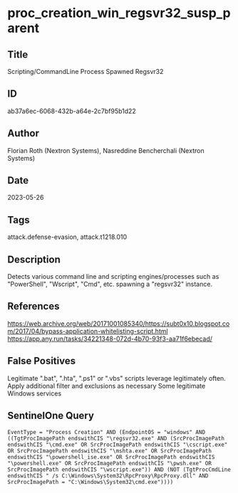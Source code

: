 # proc_creation_win_regsvr32_susp_parent

## Title
Scripting/CommandLine Process Spawned Regsvr32

## ID
ab37a6ec-6068-432b-a64e-2c7bf95b1d22

## Author
Florian Roth (Nextron Systems), Nasreddine Bencherchali (Nextron Systems)

## Date
2023-05-26

## Tags
attack.defense-evasion, attack.t1218.010

## Description
Detects various command line and scripting engines/processes such as "PowerShell", "Wscript", "Cmd", etc. spawning a "regsvr32" instance.

## References
https://web.archive.org/web/20171001085340/https://subt0x10.blogspot.com/2017/04/bypass-application-whitelisting-script.html
https://app.any.run/tasks/34221348-072d-4b70-93f3-aa71f6ebecad/

## False Positives
Legitimate ".bat", ".hta", ".ps1" or ".vbs" scripts leverage legitimately often. Apply additional filter and exclusions as necessary
Some legitimate Windows services

## SentinelOne Query
```
EventType = "Process Creation" AND (EndpointOS = "windows" AND ((TgtProcImagePath endswithCIS "\regsvr32.exe" AND (SrcProcImagePath endswithCIS "\cmd.exe" OR SrcProcImagePath endswithCIS "\cscript.exe" OR SrcProcImagePath endswithCIS "\mshta.exe" OR SrcProcImagePath endswithCIS "\powershell_ise.exe" OR SrcProcImagePath endswithCIS "\powershell.exe" OR SrcProcImagePath endswithCIS "\pwsh.exe" OR SrcProcImagePath endswithCIS "\wscript.exe")) AND (NOT (TgtProcCmdLine endswithCIS " /s C:\Windows\System32\RpcProxy\RpcProxy.dll" AND SrcProcImagePath = "C:\Windows\System32\cmd.exe"))))

```